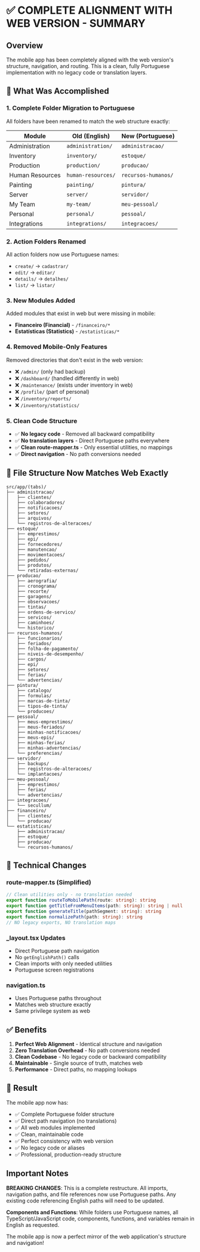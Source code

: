 # ✅ COMPLETE ALIGNMENT WITH WEB VERSION - SUMMARY

## Overview
The mobile app has been completely aligned with the web version's structure, navigation, and routing. This is a clean, fully Portuguese implementation with no legacy code or translation layers.

## 🎯 What Was Accomplished

### 1. **Complete Folder Migration to Portuguese**
All folders have been renamed to match the web structure exactly:

| Module | Old (English) | New (Portuguese) |
|--------|--------------|------------------|
| Administration | `administration/` | `administracao/` |
| Inventory | `inventory/` | `estoque/` |
| Production | `production/` | `producao/` |
| Human Resources | `human-resources/` | `recursos-humanos/` |
| Painting | `painting/` | `pintura/` |
| Server | `server/` | `servidor/` |
| My Team | `my-team/` | `meu-pessoal/` |
| Personal | `personal/` | `pessoal/` |
| Integrations | `integrations/` | `integracoes/` |

### 2. **Action Folders Renamed**
All action folders now use Portuguese names:
- `create/` → `cadastrar/`
- `edit/` → `editar/`
- `details/` → `detalhes/`
- `list/` → `listar/`

### 3. **New Modules Added**
Added modules that exist in web but were missing in mobile:
- **Financeiro (Financial)** - `/financeiro/*`
- **Estatísticas (Statistics)** - `/estatisticas/*`

### 4. **Removed Mobile-Only Features**
Removed directories that don't exist in the web version:
- ❌ `/admin/` (only had backup)
- ❌ `/dashboard/` (handled differently in web)
- ❌ `/maintenance/` (exists under inventory in web)
- ❌ `/profile/` (part of personal)
- ❌ `/inventory/reports/`
- ❌ `/inventory/statistics/`

### 5. **Clean Code Structure**
- ✅ **No legacy code** - Removed all backward compatibility
- ✅ **No translation layers** - Direct Portuguese paths everywhere
- ✅ **Clean route-mapper.ts** - Only essential utilities, no mappings
- ✅ **Direct navigation** - No path conversions needed

## 📁 File Structure Now Matches Web Exactly

```
src/app/(tabs)/
├── administracao/
│   ├── clientes/
│   ├── colaboradores/
│   ├── notificacoes/
│   ├── setores/
│   ├── arquivos/
│   └── registros-de-alteracoes/
├── estoque/
│   ├── emprestimos/
│   ├── epi/
│   ├── fornecedores/
│   ├── manutencao/
│   ├── movimentacoes/
│   ├── pedidos/
│   ├── produtos/
│   └── retiradas-externas/
├── producao/
│   ├── aerografia/
│   ├── cronograma/
│   ├── recorte/
│   ├── garagens/
│   ├── observacoes/
│   ├── tintas/
│   ├── ordens-de-servico/
│   ├── servicos/
│   ├── caminhoes/
│   └── historico/
├── recursos-humanos/
│   ├── funcionarios/
│   ├── feriados/
│   ├── folha-de-pagamento/
│   ├── niveis-de-desempenho/
│   ├── cargos/
│   ├── epi/
│   ├── setores/
│   ├── ferias/
│   └── advertencias/
├── pintura/
│   ├── catalogo/
│   ├── formulas/
│   ├── marcas-de-tinta/
│   ├── tipos-de-tinta/
│   └── producoes/
├── pessoal/
│   ├── meus-emprestimos/
│   ├── meus-feriados/
│   ├── minhas-notificacoes/
│   ├── meus-epis/
│   ├── minhas-ferias/
│   ├── minhas-advertencias/
│   └── preferencias/
├── servidor/
│   ├── backups/
│   ├── registros-de-alteracoes/
│   └── implantacoes/
├── meu-pessoal/
│   ├── emprestimos/
│   ├── ferias/
│   └── advertencias/
├── integracoes/
│   └── secullum/
├── financeiro/
│   ├── clientes/
│   └── producao/
└── estatisticas/
    ├── administracao/
    ├── estoque/
    ├── producao/
    └── recursos-humanos/
```

## 🔧 Technical Changes

### route-mapper.ts (Simplified)
```typescript
// Clean utilities only - no translation needed
export function routeToMobilePath(route: string): string
export function getTitleFromMenuItems(path: string): string | null
export function generateTitle(pathSegment: string): string
export function normalizePath(path: string): string
// NO legacy exports, NO translation maps
```

### _layout.tsx Updates
- Direct Portuguese path navigation
- No `getEnglishPath()` calls
- Clean imports with only needed utilities
- Portuguese screen registrations

### navigation.ts
- Uses Portuguese paths throughout
- Matches web structure exactly
- Same privilege system as web

## ✅ Benefits

1. **Perfect Web Alignment** - Identical structure and navigation
2. **Zero Translation Overhead** - No path conversions needed
3. **Clean Codebase** - No legacy code or backward compatibility
4. **Maintainable** - Single source of truth, matches web
5. **Performance** - Direct paths, no mapping lookups

## 🚀 Result

The mobile app now has:
- ✅ Complete Portuguese folder structure
- ✅ Direct path navigation (no translations)
- ✅ All web modules implemented
- ✅ Clean, maintainable code
- ✅ Perfect consistency with web version
- ✅ No legacy code or aliases
- ✅ Professional, production-ready structure

## Important Notes

**BREAKING CHANGES**: This is a complete restructure. All imports, navigation paths, and file references now use Portuguese paths. Any existing code referencing English paths will need to be updated.

**Components and Functions**: While folders use Portuguese names, all TypeScript/JavaScript code, components, functions, and variables remain in English as requested.

The mobile app is now a perfect mirror of the web application's structure and navigation!